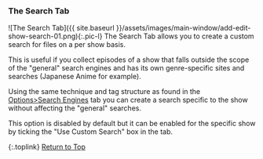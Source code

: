 <!-- START ADD/EDIT SHOW [The Search Tab] --- -->
### The Search Tab

![The Search Tab]({{ site.baseurl }}/assets/images/main-window/add-edit-show-search-01.png){:.pic-l}
The Search Tab allows you to create a custom search for files on a per show basis.

This is useful if you collect episodes of a show that falls outside the scope of the "general" search engines and has its own genre-specific sites and searches (Japanese Anime for example).

Using the same technique and tag structure as found in the [Options>Search&nbsp;Engines](options#search-engines "Visit Options>Search Engines") tab you can create a search specific to the show without affecting the "general" searches.

This option is disabled by default but it can be enabled for the specific show by ticking the "Use Custom Search" box in the tab.

{:.toplink}
[Return to Top]()
<!-- END ADD/EDIT SHOW [The Search Tab] ----- -->
